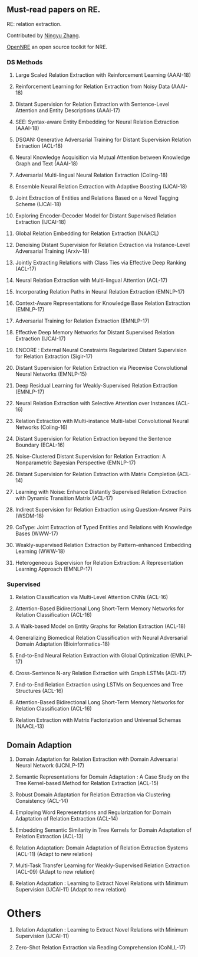 ## Must-read papers on RE.
RE: relation extraction.

Contributed by [Ningyu Zhang](https://zxlzr.github.io/).

[OpenNRE](https://github.com/thunlp/OpenNRE) an open source toolkit for NRE. 

### DS Methods


1. Large Scaled Relation Extraction with Reinforcement Learning (AAAI-18)

1. Reinforcement Learning for Relation Extraction from Noisy Data (AAAI-18)

1. Distant Supervision for Relation Extraction with Sentence-Level Attention and Entity Descriptions  (AAAI-17)

1. SEE: Syntax-aware Entity Embedding for Neural Relation Extraction (AAAI-18)

1. DSGAN: Generative Adversarial Training for Distant Supervision Relation Extraction (ACL-18)

1. Neural Knowledge Acquisition via Mutual Attention between Knowledge Graph and Text  (AAAI-18)

1. Adversarial Multi-lingual Neural Relation Extraction (Coling-18)

1. Ensemble Neural Relation Extraction with Adaptive Boosting (IJCAI-18)

1. Joint Extraction of Entities and Relations Based on a Novel Tagging Scheme (IJCAI-18)

1. Exploring Encoder-Decoder Model for Distant Supervised Relation Extraction (IJCAI-18)

1. Global Relation Embedding for Relation Extraction (NAACL)

1. Denoising Distant Supervision for Relation Extraction via Instance-Level Adversarial Training (Arxiv-18)

1. Jointly Extracting Relations with Class Ties via Effective Deep Ranking (ACL-17)

1. Neural Relation Extraction with Multi-lingual Attention (ACL-17)

1. Incorporating Relation Paths in Neural Relation Extraction (EMNLP-17)

1. Context-Aware Representations for Knowledge Base Relation Extraction (EMNLP-17)

1. Adversarial Training for Relation Extraction (EMNLP-17)

1. Effective Deep Memory Networks for Distant Supervised Relation Extraction (IJCAI-17)

1. ENCORE : External Neural Constraints Regularized Distant Supervision for Relation Extraction (Sigir-17)

1. Distant Supervision for Relation Extraction via Piecewise Convolutional Neural Networks (EMNLP-15)

1. Deep Residual Learning for Weakly-Supervised Relation Extraction (EMNLP-17)

1. Neural Relation Extraction with Selective Attention over Instances (ACL-16)

1. Relation Extraction with Multi-instance Multi-label Convolutional Neural Networks (Coling-16)

1. Distant Supervision for Relation Extraction beyond the Sentence Boundary (ECAL-16)

1. Noise-Clustered Distant Supervision for Relation Extraction: A Nonparametric Bayesian Perspective (EMNLP-17)

1. Distant Supervision for Relation Extraction with Matrix Completion (ACL-14)

1. Learning with Noise: Enhance Distantly Supervised Relation Extraction with Dynamic Transition Matrix (ACL-17)

1. Indirect Supervision for Relation Extraction using Question-Answer Pairs (WSDM-18)

1. CoType: Joint Extraction of Typed Entities and Relations with Knowledge Bases (WWW-17)

1. Weakly-supervised Relation Extraction by Pattern-enhanced Embedding Learning (WWW-18)

1. Heterogeneous Supervision for Relation Extraction: A Representation Learning Approach (EMNLP-17)


### Supervised 

1. Relation Classification via Multi-Level Attention CNNs (ACL-16)

1. Attention-Based Bidirectional Long Short-Term Memory Networks for Relation Classification (ACL-16)

1. A Walk-based Model on Entity Graphs for Relation Extraction (ACL-18)

1. Generalizing Biomedical Relation Classification with Neural Adversarial Domain Adaptation (Bioinformatics-18)

1. End-to-End Neural Relation Extraction with Global Optimization (EMNLP-17)

1. Cross-Sentence N-ary Relation Extraction with Graph LSTMs (ACL-17)

1. End-to-End Relation Extraction using LSTMs on Sequences and Tree Structures (ACL-16)

1. Attention-Based Bidirectional Long Short-Term Memory Networks for Relation Classification (ACL-16)

1. Relation Extraction with Matrix Factorization and Universal Schemas (NAACL-13)


## Domain Adaption 

1. Domain Adaptation for Relation Extraction with Domain Adversarial Neural Network (IJCNLP-17)

1. Semantic Representations for Domain Adaptation : A Case Study on the Tree Kernel-based Method for Relation Extraction (ACL-15)

1. Robust Domain Adaptation for Relation Extraction via Clustering Consistency (ACL-14)

1. Employing Word Representations and Regularization for Domain Adaptation of Relation Extraction (ACL-14)

1. Embedding Semantic Similarity in Tree Kernels for Domain Adaptation of Relation Extraction (ACL-13)

1. Relation Adaptation: Domain Adaptation of Relation Extraction Systems (ACL-11)  (Adapt to new relation)

1. Multi-Task Transfer Learning for Weakly-Supervised Relation Extraction (ACL-09)  (Adapt to new relation)

1. Relation Adaptation : Learning to Extract Novel Relations with Minimum Supervision (IJCAI-11) (Adapt to new relation) 

# Others

1. Relation Adaptation : Learning to Extract Novel Relations with Minimum Supervision (IJCAI-11)

1. Zero-Shot Relation Extraction via Reading Comprehension (CoNLL-17)

